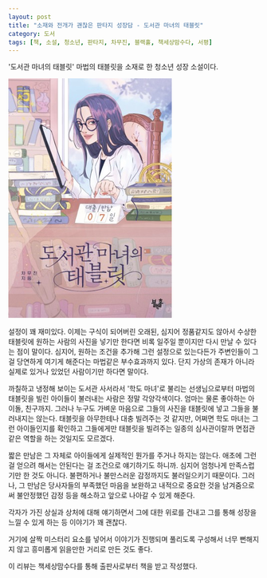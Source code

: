 ```yaml
---
layout: post
title: "소재와 전개가 괜찮은 판타지 성장담 - 도서관 마녀의 태블릿"
category: 도서
tags: [책, 소설, 청소년, 판타지, 차무진, 블랙홀, 책세상맘수다, 서평]
---
```


'도서관 마녀의 태블릿'
마법의 태블릿을 소재로 한 청소년 성장 소설이다.

![표지](/images/book/library-witchs-tablet-book-h480.jpg)

설정이 꽤 재미있다.
이제는 구식이 되어버린 오래된, 심지어 정품같지도 않아서 수상한 태블릿에
원하는 사람의 사진을 넣기만 한다면
비록 일주일 뿐이지만 다시 만날 수 있다는 점이 말이다.
심지어, 원하는 조건을 추가해 그런 설정으로 있는다든가
주변인들이 그걸 당연하게 여기게 해준다는 마법같은 부수효과까지 있다.
단지 가상의 존재가 아니라 실제로 있거나 있었던 사람이기만 하다면 말이다.

까칠하고 냉정해 보이는 도서관 사서라서 '학도 마녀'로 불리는 선생님으로부터
마법의 태블릿을 빌린 아이들이 불러내는 사람은 정말 각양각색이다.
엄마는 물론 좋아하는 아이돌, 친구까지.
그러나 누구도 가벼운 마음으로 그들의 사진을 태블릿에 넣고 그들을 불러내지는 않는다.
태블릿을 아무한테나 대충 빌려주는 것 같지만,
어쩌면 학도 마녀는 그런 아이들인지를 확인하고 그들에게만 태블릿을 빌려주는
일종의 심사관이랄까 면접관 같은 역할을 하는 것일지도 모르겠다.

짧은 만남은 그 자체로 아이들에게 실제적인 뭔가를 주거나 하지는 않는다.
애초에 그런 걸 얻으려 해서는 안된다는 걸 조건으로 얘기하기도 하니까.
심지어 엄청나게 만족스럽기만 한 것도 아니다.
불편하거나 불만스러운 감정까지도 불러일으키기 때문이다.
그러나, 그 만남은 당사자들의 부족했던 마음을 보완하고
내적으로 중요한 것을 남겨줌으로써
불안정했던 감정 등을 해소하고 앞으로 나아갈 수 있게 해준다.

각자가 가진 상실과 상처에 대해 얘기하면서
그에 대한 위로를 건내고
그를 통해 성장을 느낄 수 있게 하는 등
이야기가 꽤 괜찮다.

거기에 살짝 미스터리 요소를 넣어서 이야기가 진행되며 풀리도록 구성해서
너무 뻔해지지 않고 흥미롭게 읽을만한 거리로 만든 것도 좋다.



<div class="im im-info">
이 리뷰는 책세상맘수다를 통해 출판사로부터 책을 받고 작성했다.
</div>
